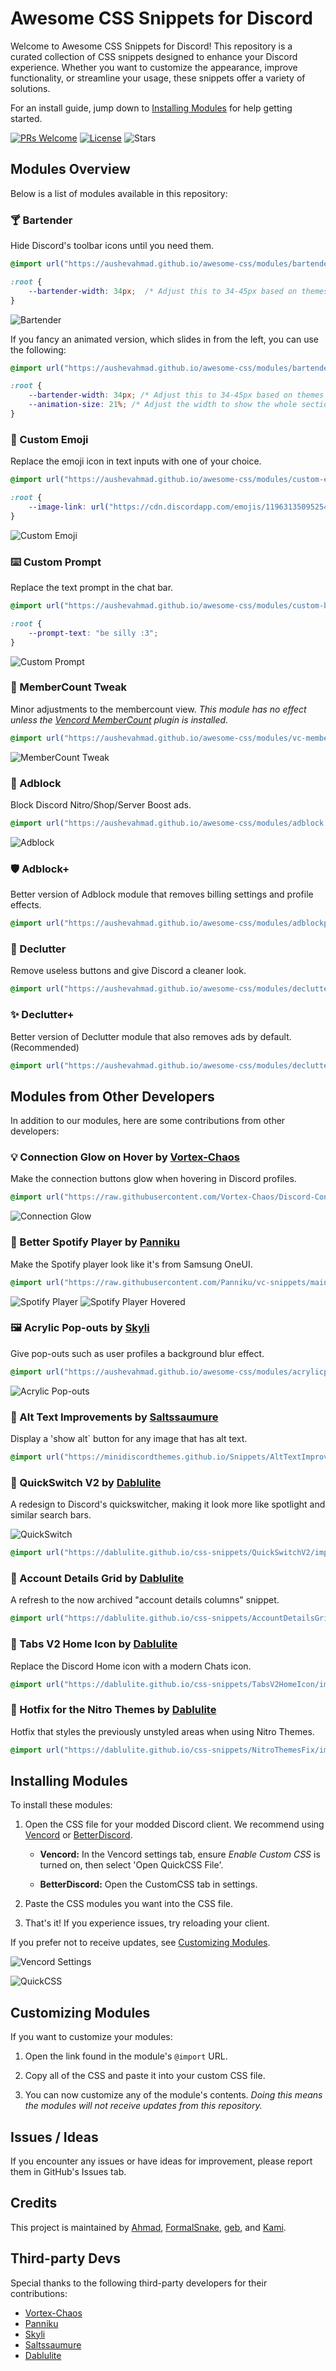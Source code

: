# Awesome CSS Snippets for Discord

Welcome to Awesome CSS Snippets for Discord! This repository is a curated collection of CSS snippets designed to enhance your Discord experience. Whether you want to customize the appearance, improve functionality, or streamline your usage, these snippets offer a variety of solutions.

For an install guide, jump down to [Installing Modules](#installing-modules) for help getting started.

[![PRs Welcome](https://img.shields.io/badge/PRs-welcome-brightgreen.svg)](https://github.com/AushevAhmad/awesome-css/pulls)
[![License](https://img.shields.io/github/license/AushevAhmad/awesome-css)](https://github.com/AushevAhmad/awesome-css/blob/main/LICENSE.md)
![Stars](https://img.shields.io/github/stars/AushevAhmad/awesome-css)

## Modules Overview

Below is a list of modules available in this repository:

### 🍸 Bartender

Hide Discord's toolbar icons until you need them.

```css
@import url("https://aushevahmad.github.io/awesome-css/modules/bartender.css");

:root {
    --bartender-width: 34px;  /* Adjust this to 34-45px based on themes [Default: 34px] */
}
```

![Bartender](assets/bartender.gif)

If you fancy an animated version, which slides in from the left, you can use the following:

```css
@import url("https://aushevahmad.github.io/awesome-css/modules/bartenderAnimated.css");

:root {
    --bartender-width: 34px; /* Adjust this to 34-45px based on themes [Default: 34px] */
    --animation-size: 21%; /* Adjust the width to show the whole section if necessary [default: 21%] */
}
```

### 🙂 Custom Emoji

Replace the emoji icon in text inputs with one of your choice.

```css
@import url("https://aushevahmad.github.io/awesome-css/modules/custom-emoji-bar.css");

:root {
    --image-link: url("https://cdn.discordapp.com/emojis/1196313509525471355.webp");
}
```

![Custom Emoji](/assets/customEmoji.png)

### ⌨️ Custom Prompt

Replace the text prompt in the chat bar.

```css
@import url("https://aushevahmad.github.io/awesome-css/modules/custom-bar-prompt.css");

:root {
    --prompt-text: "be silly :3";
}
```

![Custom Prompt](assets/chatprompt.png)

### 📶 MemberCount Tweak

Minor adjustments to the membercount view. *This module has no effect unless the [Vencord MemberCount](https://vencord.dev/plugins/MemberCount) plugin is installed.*

```css
@import url("https://aushevahmad.github.io/awesome-css/modules/vc-membercount.css");
```

![MemberCount Tweak](assets/membercount.png)

### 🛑 Adblock

Block Discord Nitro/Shop/Server Boost ads.

```css
@import url("https://aushevahmad.github.io/awesome-css/modules/adblock.css");
```

![Adblock](assets/adblock.png)

### 🛡️ Adblock+

Better version of Adblock module that removes billing settings and profile effects.

```css
@import url("https://aushevahmad.github.io/awesome-css/modules/adblockplus.css");
```

### 🧹 Declutter

Remove useless buttons and give Discord a cleaner look.

```css
@import url("https://aushevahmad.github.io/awesome-css/modules/declutter.css");
```

### ✨ Declutter+

Better version of Declutter module that also removes ads by default. (Recommended)

```css
@import url("https://aushevahmad.github.io/awesome-css/modules/declutterplus.css");
```

## Modules from Other Developers

In addition to our modules, here are some contributions from other developers:

### 💡 Connection Glow on Hover by [Vortex-Chaos](https://github.com/Vortex-Chaos)

Make the connection buttons glow when hovering in Discord profiles.

```css
@import url("https://raw.githubusercontent.com/Vortex-Chaos/Discord-Connections-Glow/main/Code.css");
```

![Connection Glow](/assets/glowConnections.png)

### 🎵 Better Spotify Player by [Panniku](https://github.com/Panniku)

Make the Spotify player look like it's from Samsung OneUI.

```css
@import url("https://raw.githubusercontent.com/Panniku/vc-snippets/main/BetterSpotifyPlayer.css");
```

![Spotify Player](/assets/spotplayer.png)
![Spotify Player Hovered](/assets/spotplayerHovered.png)

### 🖼️ Acrylic Pop-outs by [Skyli](https://github.com/s-k-y-l-i)

Give pop-outs such as user profiles a background blur effect.

```css
@import url("https://aushevahmad.github.io/awesome-css/modules/acrylicpopup.css");
```

![Acrylic Pop-outs](/assets/acrylicPopouts.png)

### 🔲 Alt Text Improvements by [Saltssaumure](https://github.com/Saltssaumure)

Display a 'show alt` button for any image that has alt text.

```css
@import url("https://minidiscordthemes.github.io/Snippets/AltTextImprovements/main.css");
```

### 🔎 QuickSwitch V2 by [Dablulite](https://github.com/dablulite)

A redesign to Discord's quickswitcher, making it look more like spotlight and similar search bars.

![QuickSwitch](/assets/quicksearch.png)

```css
@import url("https://dablulite.github.io/css-snippets/QuickSwitchV2/import.css");
```

### 💠 Account Details Grid by [Dablulite](https://github.com/dablulite)

A refresh to the now archived "account details columns" snippet.

```css
@import url("https://dablulite.github.io/css-snippets/AccountDetailsGrid/import.css");
```

### 💬 Tabs V2 Home Icon by [Dablulite](https://github.com/dablulite)

Replace the Discord Home icon with a modern Chats icon.

```css
@import url("https://dablulite.github.io/css-snippets/TabsV2HomeIcon/import.css");
```

### 🎨 Hotfix for the Nitro Themes by [Dablulite](https://github.com/dablulite)

Hotfix that styles the previously unstyled areas when using Nitro Themes.

```css
@import url("https://dablulite.github.io/css-snippets/NitroThemesFix/import.css");
```

## Installing Modules

To install these modules:

1. Open the CSS file for your modded Discord client. We recommend using [Vencord](https://vencord.dev) or [BetterDiscord](https://betterdiscord.app/).

   - **Vencord:** In the Vencord settings tab, ensure *Enable Custom CSS* is turned on, then select 'Open QuickCSS File'.

   - **BetterDiscord:** Open the CustomCSS tab in settings.

2. Paste the CSS modules you want into the CSS file.

3. That's it! If you experience issues, try reloading your client.

If you prefer not to receive updates, see [Customizing Modules](#customizing-modules).

![Vencord Settings](assets/settings.png)

![QuickCSS](assets/quickcss.png)

## Customizing Modules

If you want to customize your modules:

1. Open the link found in the module's `@import` URL.

2. Copy all of the CSS and paste it into your custom CSS file.

3. You can now customize any of the module's contents. *Doing this means the modules will not receive updates from this repository.*

## Issues / Ideas

If you encounter any issues or have ideas for improvement, please report them in GitHub's Issues tab.

## Credits

This project is maintained by [Ahmad](https://github.com/AushevAhmad), [FormalSnake](https://github.com/formalsnake), [geb](https://github.com/underscoregeb), and [Kami](https://github.com/senpaihunters).

## Third-party Devs

Special thanks to the following third-party developers for their contributions:

- [Vortex-Chaos](https://github.com/Vortex-Chaos)
- [Panniku](https://github.com/Panniku)
- [Skyli](https://github.com/s-k-y-l-i)
- [Saltssaumure](https://github.com/Saltssaumure)
- [Dablulite](https://github.com/dablulite)
